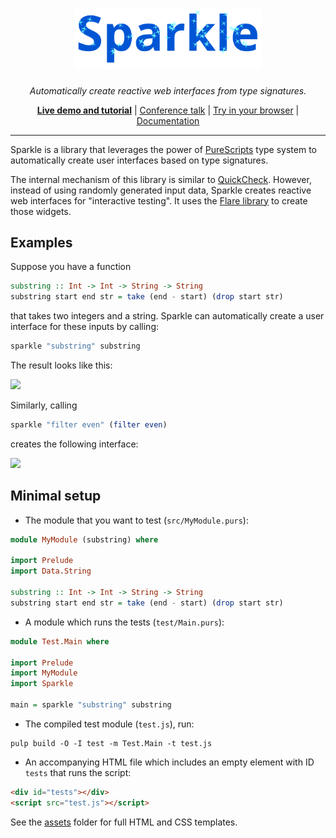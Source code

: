 <div align="center">
<h1>
<img src="html/sparkle.svg"
      alt="Sparkle"
      width="300">
</h1>
</div>

<p align="center">
<em>Automatically create reactive web interfaces from type signatures.</em>
</p>

<p align="center">
<b><a href="http://sharkdp.github.io/purescript-sparkle/">Live demo and tutorial</a></b>
| <a href="https://www.youtube.com/watch?v=iTSosG7vUyI">Conference talk</a>
| <a href="http://try.purescript.org/?backend=flare">Try in your browser</a>
| <a href="http://pursuit.purescript.org/packages/purescript-sparkle/">Documentation</a>
</p>

<hr>

Sparkle is a library that leverages the power of [PureScripts](http://purescript.org) type system to automatically create user interfaces based on type signatures.

The internal mechanism of this library is similar to [QuickCheck](https://github.com/purescript/purescript-quickcheck). However, instead of using randomly generated input data, Sparkle creates reactive web interfaces for "interactive testing". It uses the [Flare library](https://github.com/sharkdp/purescript-flare) to create those widgets.

## Examples

Suppose you have a function
``` purs
substring :: Int -> Int -> String -> String
substring start end str = take (end - start) (drop start str)
```
that takes two integers and a string. Sparkle can automatically create a user interface for these inputs by calling:
``` purs
sparkle "substring" substring
```
The result looks like this:

[![](http://i.imgur.com/AxnoA5j.png)](http://sharkdp.github.io/purescript-sparkle/)

Similarly, calling
```purs
sparkle "filter even" (filter even)
```
creates the following interface:

[![](http://i.imgur.com/KDg8KfD.png)](http://sharkdp.github.io/purescript-sparkle/)

## Minimal setup

- The module that you want to test (`src/MyModule.purs`):
``` purs
module MyModule (substring) where

import Prelude
import Data.String

substring :: Int -> Int -> String -> String
substring start end str = take (end - start) (drop start str)
```
- A module which runs the tests (`test/Main.purs`):
``` purs
module Test.Main where

import Prelude
import MyModule
import Sparkle

main = sparkle "substring" substring
```
- The compiled test module (`test.js`), run:
```
pulp build -O -I test -m Test.Main -t test.js
```
- An accompanying HTML file which includes an empty element with ID `tests` that runs the script:
``` HTML
<div id="tests"></div>
<script src="test.js"></script>
```
See the [assets](assets) folder for full HTML and CSS templates.
